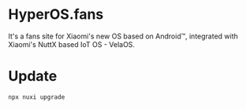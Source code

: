 # HyperOS.fans
It's a fans site for Xiaomi's new OS based on Android™, integrated with Xiaomi's NuttX based IoT OS - VelaOS.


# Update
`npx nuxi upgrade`
